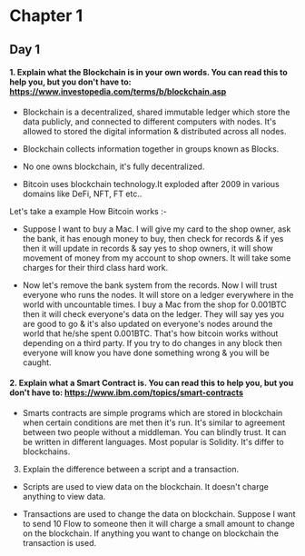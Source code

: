 # Chapter 1

## Day 1

#### 1. Explain what the Blockchain is in your own words. You can read this to help you, but you don't have to: https://www.investopedia.com/terms/b/blockchain.asp

- Blockchain is a decentralized, shared immutable ledger which store the data publicly, and connected to different computers with nodes. It's allowed to stored the digital information & distributed across all nodes.

- Blockchain collects information together in groups known as Blocks.

- No one owns blockchain, it's fully decentralized.

- Bitcoin uses blockchain technology.It exploded after 2009 in various domains like DeFi, NFT, FT etc..

Let's take a example How Bitcoin works :-

- Suppose I want to buy a Mac. I will give my card to the shop owner, ask the bank, it has enough money to buy, then check for records & if yes then it will update in records & say yes to shop owners, it will show movement of money from my account to shop owners. It will take some charges for their third class hard work.

- Now let's remove the bank system from the records. Now I will trust everyone who runs the nodes. It will store on a ledger everywhere in the world with uncountable times. I buy a Mac from the shop for 0.001BTC then it will check everyone's data on the ledger. They will say yes you are good to go & it's also updated on everyone's nodes around the world that he/she spent 0.001BTC. That's how bitcoin works without depending on a third party. If you try to do changes in any block then everyone will know you have done something wrong & you will be caught.

#### 2. Explain what a Smart Contract is. You can read this to help you, but you don't have to: https://www.ibm.com/topics/smart-contracts

- Smarts contracts are simple programs which are stored in blockchain when certain conditions are met then it's run. It's similar to agreement between two people without a middleman. You can blindly trust. It can be written in different languages. Most popular is Solidity. It's differ to blockchains.

3. Explain the difference between a script and a transaction.

- Scripts are used to view data on the blockchain. It doesn't charge anything to view data.

- Transactions are used to change the data on blockchain. Suppose I want to send 10 Flow to someone then it will charge a small amount to change on the blockchain. If anything you want to change on blockchain the transaction is used.
